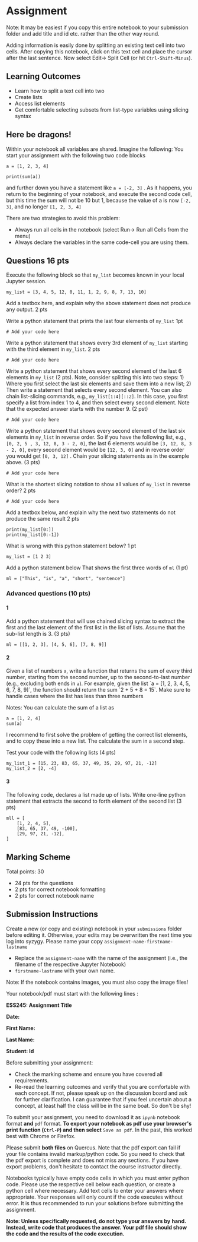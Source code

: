 

# Assignment

Note: It may be easiest if you copy this entire notebook to your
submission folder and add title and id etc. rather than the other way
round. 

Adding information is easily done by splitting an existing text cell
into two cells. After copying this notebook, click on this text cell
and place the cursor after the last sentence. Now select Edit-> Split
Cell (or hit `Ctrl-Shift-Minus`).


## Learning Outcomes

-   Learn how to split a text cell into two
-   Create lists
-   Access list elements
-   Get comfortable selecting subsets from list-type variables using
    slicing syntax


## Here be dragons!

Within your notebook all variables are shared. Imagine the following: You start your assignment with
the following two code blocks

    a = [1, 2, 3, 4]

    print(sum(a))

and further down you have a statement like `a = [-2, 3]` . As it happens, you return to the beginning of your notebook, and execute the second code cell, but this time the sum will not be 10 but 1, because the value of a is now  `[-2, 3]`, and no longer `[1, 2, 3, 4]`

There are two strategies to avoid this problem:

-   Always run all cells in the notebook (select Run-> Run all Cells from the menu)
-   Always declare the variables in the same code-cell you are using them.


## Questions 16 pts

Execute the following block so that `my_list` becomes known in your
local Jupyter session.

    my_list = [3, 4, 5, 12, 0, 11, 1, 2, 9, 8, 7, 13, 10]

Add a textbox here, and explain why the above statement does not
produce any output. 2 pts

Write a python statement that prints the last four elements of
`my_list` 1pt

    # Add your code here

Write a python statement that shows every 3rd element of `my_list`
starting with the third element in `my_list`. 2 pts

    # Add your code here

Write a python statement that shows every second element of the last 6
elements in `my_list` (2 pts). Note, consider splitting this into two
steps: 1) Where you first select the last six elements and save them
into a new list; 2) Then write a statement that selects every second
element. You can also chain list-slicing commands, e.g.,
`my_list[1:4][::2]`. In this case, you first specify a list from index
1 to 4, and then select every second element. Note that the expected
answer starts with the number 9. (2 pst)

    # Add your code here

Write a python statement that shows every second element of the last
six elements in `my_list` in reverse order. So if you have the following list, e.g., `[0, 2, 5 , 3, 12, 8, 3 - 2, 0]`, the last 6 elements would be `[3, 12, 8, 3 - 2, 0]`, every second element would be `[12, 3, 0]` and in reverse order you would get `[0, 3, 12]` . Chain your slicing
statements as in the example above. (3 pts)

    # Add your code here

What is the shortest slicing notation to show all values of `my_list` in reverse order? 2 pts

    # Add your code here

Add a textbox below, and explain why the next two
statements do not produce the same result 2 pts

    print(my_list[0:])
    print(my_list[0:-1])

What is wrong with this python statement below? 1 pt

    my_list = [1 2 3]

Add a python statement below That shows the first three words of `ml` (1 pt)

    ml = ["This", "is", "a", "short", "sentence"]


### Advanced questions (10 pts)


#### 1

Add a python statement that will use chained slicing syntax to extract the
first and the last element of the first list in the list of lists. Assume that the sub-list length is 3. (3 pts)

    ml = [[1, 2, 3], [4, 5, 6], [7, 8, 9]]


#### 2

Given a list of numbers `a`, write a function that returns the sum of every third number, starting from the second number, up to the second-to-last number (e.g., excluding both ends in `a`). For example, given the list \`a = [1, 2, 3, 4, 5, 6, 7, 8, 9]\`, the function should return the sum \`2 + 5 + 8 = 15\`. Make sure to handle cases where the list has less than three numbers

Notes: You can calculate the sum of a list as

    a = [1, 2, 4]
    sum(a)

I recommend to first solve the problem of getting the correct list elements, and to copy these into a new list. The calculate the sum in a second step.

Test your code with the following lists (4 pts)

    my_list_1 = [15, 23, 83, 65, 37, 49, 35, 29, 97, 21, -12]
    my_list_2 = [2, -4]


#### 3

The following code, declares a list made up of lists. Write one-line python statement that extracts the second to forth element of the second list (3 pts)

    mll = [
        [1, 2, 4, 5],
        [83, 65, 37, 49, -100],
        [29, 97, 21, -12],
    ]


## Marking Scheme

Total points: 30

-   24 pts for the questions
-   2 pts for correct notebook formatting
-   2 pts for correct notebook name


## Submission Instructions

Create a new (or copy and existing) notebook in your `submissions`
folder before editing it. Otherwise, your edits may be overwritten the
next time you log into syzygy. Please name your copy `assignment-name-firstname-lastname` 

-   Replace the `assignment-name` with the name of the assignment
    (i.e., the filename of the respective Jupyter Notebook)
-   `firstname-lastname` with your own name.

Note: If the notebook contains images, you must also copy the image files!

Your notebook/pdf must start with the following lines :

**ESS245: Assignment Title**

**Date:**

**First Name:**

**Last Name:**

**Student: Id**

Before submitting your assignment:

-   Check the marking scheme and ensure you have covered all requirements.
-   Re-read the learning outcomes and verify that you are comfortable
    with each concept. If not, please speak up on the discussion board
    and ask for further clarification. I can guarantee that if you feel
    uncertain about a concept, at least half the class will be in the
    same boat. So don't be shy!

To submit your assignment, you need to download it as `ipynb` notebook
format **and** `pdf` format. **To export your notebook as pdf
use your browser's print function (`Ctrl-P`) and then select**
`Save as pdf`.  In the past, this worked best with Chrome or Firefox.

 Please submit **both files** on Quercus. Note that the pdf
export can fail if your file contains invalid markup/python code. So
you need to check that the pdf export is complete and does not miss
any sections. If you have export problems, don't hesitate to contact
the course instructor directly.

Notebooks typically have empty code cells in which you must enter
python code. Please use the respective cell below each question, or
create a python cell where necessary. Add text cells to enter your
answers where appropriate. Your responses will only count if the code
executes without error. It is thus recommended to run your solutions
before submitting the assignment.

**Note: Unless specifically requested, do not type your answers by**
**hand. Instead, write code that produces the answer. Your pdf file**
**should show the code and the results of the code execution.**


